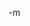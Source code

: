 <img src="http://www.earthvssoup.com/sp3w/uploaded_images/2001-monolith-745907.jpg" border="0" alt="" /><br/>
-m